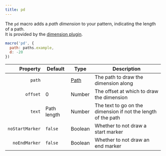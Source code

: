 ```yaml
---
title: pd
---
```


The `pd` macro adds a *path dimension* to your pattern, indicating the length of a path.  
It is provided by the [dimension plugin](/reference/plugins/dimension/).

<Example part="path_length" caption="Example of a multiple path dimensions" />

```js
macro('pd', {
  path: paths.example,
  d: -20
})
```

| Property        | Default | Type                | Description | 
|----------------:|---------|---------------------|-------------|
| `path`          |         | [Path](/reference/api/path)   | The path to draw the dimension along |
| `offset`        | 0       | Number              | The offset at which to draw the dimension |
| `text`          | Path length | Number          | The text to go on the dimension if not the length of the path |
| `noStartMarker` | `false` | Boolean             | Whether to not draw a start marker |
| `noEndMarker`  | `false` | Boolean             | Whether to not draw an end marker |


